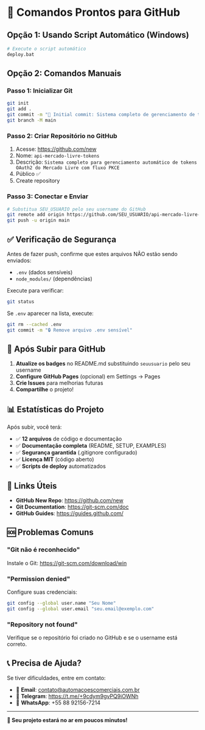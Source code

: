 # 🚀 Comandos Prontos para GitHub

## Opção 1: Usando Script Automático (Windows)

```bash
# Execute o script automático
deploy.bat
```

## Opção 2: Comandos Manuais

### Passo 1: Inicializar Git
```bash
git init
git add .
git commit -m "🎉 Initial commit: Sistema completo de gerenciamento de tokens ML"
git branch -M main
```

### Passo 2: Criar Repositório no GitHub
1. Acesse: https://github.com/new
2. Nome: `api-mercado-livre-tokens`
3. Descrição: `Sistema completo para gerenciamento automático de tokens OAuth2 do Mercado Livre com fluxo PKCE`
4. Público ✅
5. Create repository

### Passo 3: Conectar e Enviar
```bash
# Substitua SEU_USUARIO pelo seu username do GitHub
git remote add origin https://github.com/SEU_USUARIO/api-mercado-livre-tokens.git
git push -u origin main
```

## ✅ Verificação de Segurança

Antes de fazer push, confirme que estes arquivos NÃO estão sendo enviados:
- `.env` (dados sensíveis)
- `node_modules/` (dependências)

Execute para verificar:
```bash
git status
```

Se `.env` aparecer na lista, execute:
```bash
git rm --cached .env
git commit -m "🔒 Remove arquivo .env sensível"
```

## 🎯 Após Subir para GitHub

1. **Atualize os badges** no README.md substituindo `seuusuario` pelo seu username
2. **Configure GitHub Pages** (opcional) em Settings → Pages
3. **Crie Issues** para melhorias futuras
4. **Compartilhe** o projeto!

## 📊 Estatísticas do Projeto

Após subir, você terá:
- ✅ **12 arquivos** de código e documentação
- ✅ **Documentação completa** (README, SETUP, EXAMPLES)
- ✅ **Segurança garantida** (.gitignore configurado)
- ✅ **Licença MIT** (código aberto)
- ✅ **Scripts de deploy** automatizados

## 🔗 Links Úteis

- **GitHub New Repo**: https://github.com/new
- **Git Documentation**: https://git-scm.com/doc
- **GitHub Guides**: https://guides.github.com/

## 🆘 Problemas Comuns

### "Git não é reconhecido"
Instale o Git: https://git-scm.com/download/win

### "Permission denied"
Configure suas credenciais:
```bash
git config --global user.name "Seu Nome"
git config --global user.email "seu.email@exemplo.com"
```

### "Repository not found"
Verifique se o repositório foi criado no GitHub e se o username está correto.

## 📞 Precisa de Ajuda?

Se tiver dificuldades, entre em contato:

- 📧 **Email**: contato@automacoescomerciais.com.br
- 💬 **Telegram**: https://t.me/+9cdym9gvPQ9iOWNh
- 📱 **WhatsApp**: +55 88 92156-7214

---

**🎉 Seu projeto estará no ar em poucos minutos!**